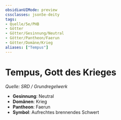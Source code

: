```yaml
---
obsidianUIMode: preview
cssclasses: json5e-deity
tags:
- Quelle/5e/PHB
- Götter
- Götter/Gesinnung/Neutral
- Götter/Pantheon/Faerun
- Götter/Domäne/Krieg
aliases: ["Tempus"]
---
```

# Tempus, Gott des Krieges
*Quelle: SRD / Grundregelwerk* 

- **Gesinnung**: Neutral
- **Domänen**: Krieg
- **Pantheon**: Faerun
- **Symbol**: Aufrechtes brennendes Schwert